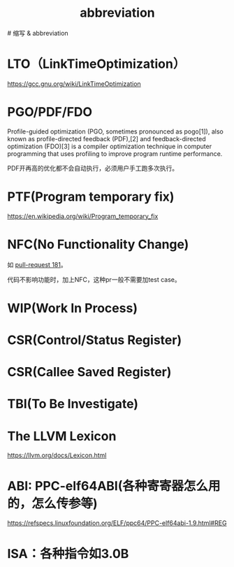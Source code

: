 <h1 align="center">abbreviation</h1>
# 缩写 & abbreviation

# LTO（LinkTimeOptimization）

https://gcc.gnu.org/wiki/LinkTimeOptimization





# PGO/PDF/FDO

Profile-guided optimization (PGO, sometimes pronounced as pogo[1]), also known as profile-directed feedback (PDF),[2] and feedback-directed optimization (FDO)[3] is a compiler optimization technique in computer programming that uses profiling to improve program runtime performance. 

PDF开再高的优化都不会自动执行，必须用户手工跑多次执行。





# PTF(Program temporary fix)

https://en.wikipedia.org/wiki/Program_temporary_fix





# NFC(No Functionality Change)

如 [pull-request 181](https://github.ibm.com/compiler/llvm-project/pull/181/files)。

代码不影响功能时，加上NFC，这种pr一般不需要加test case。



# WIP(Work In Process)



# CSR(Control/Status Register)



# CSR(Callee Saved Register)



# TBI(To Be Investigate)



# The LLVM Lexicon

https://llvm.org/docs/Lexicon.html



# ABI: PPC-elf64ABI(各种寄寄器怎么用的，怎么传参等)

https://refspecs.linuxfoundation.org/ELF/ppc64/PPC-elf64abi-1.9.html#REG



# ISA：各种指令如3.0B



